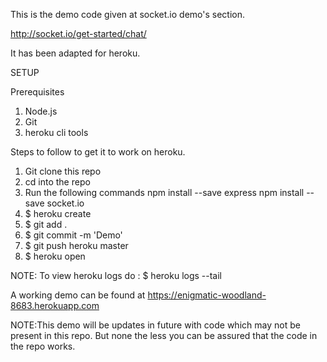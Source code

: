 This is the demo code given at socket.io demo's section.

http://socket.io/get-started/chat/

It has been adapted for heroku.

SETUP

Prerequisites
1. Node.js
2. Git
3. heroku cli tools

Steps to follow to get it to work on heroku.
1. Git clone this repo
2. cd into the repo
3. Run the following commands
   npm install --save express
   npm install --save socket.io
4. $ heroku create
5. $ git add .
6. $ git commit -m 'Demo'
7. $ git push heroku master
8. $ heroku open

NOTE: To view heroku logs do : $ heroku logs --tail

A working demo can be found at
https://enigmatic-woodland-8683.herokuapp.com

NOTE:This demo will be updates in future with code which may not be present in
this repo. But none the less you can be assured that the code in the repo
works.
